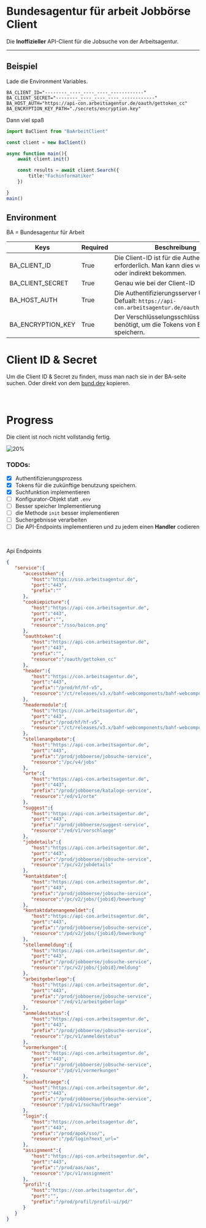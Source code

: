 # Bundesagentur für arbeit Jobbörse Client
Die **Inoffizieller** API-Client für die Jobsuche von der Arbeitsagentur.

---
## **Beispiel**
Lade die Environment Variables.
```.env
BA_CLIENT_ID="--------_----_----_----_------------"
BA_CLIENT_SECRET="--------_----_----_----_------------"
BA_HOST_AUTH="https://api-con.arbeitsagentur.de/oauth/gettoken_cc"
BA_ENCRYPTION_KEY_PATH="./secrets/encryption.key"
```

Dann viel spaß

```typescript
import BaClient from "BaArbeitClient"

const client = new BaClient()

async function main(){
    await client.init()

    const results = await client.Search({
        title:"Fachinformatiker"
    }) 

}
main()
```

## Environment
BA = Bundesagentur für Arbeit 

| Keys              | Required | Beschreibung                                                                                                  |
| ----------------- | -------- | ------------------------------------------------------------------------------------------------------------- |
| BA_CLIENT_ID      | True     | Die Client-ID ist für die Authentifizierung erforderlich. Man kann dies vom BA direkt oder indirekt bekommen. |
| BA_CLIENT_SECRET  | True     | Genau wie bei der Client-ID                                                                                   |
| BA_HOST_AUTH      | True     | Die Authentifizierungsserver URL. <br> Defualt:  `https://api-con.arbeitsagentur.de/oauth/gettoken_cc`        |
| BA_ENCRYPTION_KEY | True     | Der Verschlüsselungsschlüssel wird benötigt, um die Tokens von BA sicher zu speichern.                        |


# Client ID & Secret 
Um die Client ID & Secret zu finden, muss man nach sie in der BA-seite suchen. Oder direkt von dem [bund.dev](https://jobsuche.api.bund.dev/) kopieren.

<br>

# Progress
Die client ist noch nicht vollstandig fertig. 

![20%](https://progress-bar.dev/20)

### TODOs:

- [x] Authentifizierungsprozess
- [x] Tokens für die zukünftige benutzung speichern.
- [x] Suchfunktion implementieren
- [ ] Konfigurator-Objekt statt `.env`
- [ ] Besser speicher Implementierung
- [ ] die Methode `init` besser implementieren
- [ ] Suchergebnisse verarbeiten
- [ ] Die API-Endpoints implementieren und zu jedem einen **Handler** codieren
 <br>

Api Endpoints

```json
{
   "service":{
      "accesstoken":{
         "host":"https://sso.arbeitsagentur.de",
         "port":"443",
         "prefix":""
      },
      "cookiepicture":{
         "host":"https://api-con.arbeitsagentur.de",
         "port":"443",
         "prefix":"",
         "resource":"/sso/baicon.png"
      },
      "oauthtoken":{
         "host":"https://api-con.arbeitsagentur.de",
         "port":"443",
         "prefix":"",
         "resource":"/oauth/gettoken_cc"
      },
      "header":{
         "host":"https://con.arbeitsagentur.de",
         "port":"443",
         "prefix":"/prod/hf/hf-v5",
         "resource":"/ct/releases/v3.x/bahf-webcomponents/bahf-webcomponents.js"
      },
      "headermodule":{
         "host":"https://con.arbeitsagentur.de",
         "port":"443",
         "prefix":"/prod/hf/hf-v5",
         "resource":"/ct/releases/v3.x/bahf-webcomponents/bahf-webcomponents.esm.js"
      },
      "stellenangebote":{
         "host":"https://api-con.arbeitsagentur.de",
         "port":"443",
         "prefix":"/prod/jobboerse/jobsuche-service",
         "resource":"/pc/v4/jobs"
      },
      "orte":{
         "host":"https://api-con.arbeitsagentur.de",
         "port":"443",
         "prefix":"/prod/jobboerse/kataloge-service",
         "resource":"/ed/v1/orte"
      },
      "suggest":{
         "host":"https://api-con.arbeitsagentur.de",
         "port":"443",
         "prefix":"/prod/jobboerse/suggest-service",
         "resource":"/ed/v1/vorschlaege"
      },
      "jobdetails":{
         "host":"https://api-con.arbeitsagentur.de",
         "port":"443",
         "prefix":"/prod/jobboerse/jobsuche-service",
         "resource":"/pc/v2/jobdetails"
      },
      "kontaktdaten":{
         "host":"https://api-con.arbeitsagentur.de",
         "port":"443",
         "prefix":"/prod/jobboerse/jobsuche-service",
         "resource":"/pc/v2/jobs/{jobid}/bewerbung"
      },
      "kontaktdatenangemeldet":{
         "host":"https://api-con.arbeitsagentur.de",
         "port":"443",
         "prefix":"/prod/jobboerse/jobsuche-service",
         "resource":"/pd/v2/jobs/{jobid}/bewerbung"
      },
      "stellenmeldung":{
         "host":"https://api-con.arbeitsagentur.de",
         "port":"443",
         "prefix":"/prod/jobboerse/jobsuche-service",
         "resource":"/pc/v2/jobs/{jobid}/meldung"
      },
      "arbeitgeberlogo":{
         "host":"https://api-con.arbeitsagentur.de",
         "port":"443",
         "prefix":"/prod/jobboerse/jobsuche-service",
         "resource":"/ed/v1/arbeitgeberlogo"
      },
      "anmeldestatus":{
         "host":"https://api-con.arbeitsagentur.de",
         "port":"443",
         "prefix":"/prod/jobboerse/jobsuche-service",
         "resource":"/pc/v1/anmeldestatus"
      },
      "vormerkungen":{
         "host":"https://api-con.arbeitsagentur.de",
         "port":"443",
         "prefix":"/prod/jobboerse/jobsuche-service",
         "resource":"/pd/v1/vormerkungen"
      },
      "suchauftraege":{
         "host":"https://api-con.arbeitsagentur.de",
         "port":"443",
         "prefix":"/prod/jobboerse/jobsuche-service",
         "resource":"/pd/v1/suchauftraege"
      },
      "login":{
         "host":"https://con.arbeitsagentur.de",
         "port":"443",
         "prefix":"/prod/apok/sso/",
         "resource":"/pd/login?next_url="
      },
      "assignment":{
         "host":"https://api-con.arbeitsagentur.de",
         "port":"443",
         "prefix":"/prod/aas/aas",
         "resource":"/pc/v1/assignment"
      },
      "profil":{
         "host":"https://con.arbeitsagentur.de",
         "port":"",
         "prefix":"/prod/profil/profil-ui/pd/"
      }
   }
}
```

